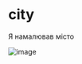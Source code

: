 # city
Я намалював місто

![image](https://github.com/danya2202/city/assets/134725632/39633233-f344-45cc-9daf-373590750b23)

